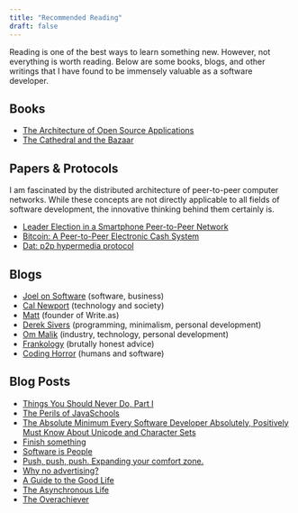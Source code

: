 ```yaml
---
title: "Recommended Reading"
draft: false
---
```


Reading is one of the best ways to learn something new. However, not everything is worth reading. Below are some books, blogs, and other writings that I have found to be immensely valuable as a software developer.

## Books
- [The Architecture of Open Source Applications](http://aosabook.org/en/index.html)
- [The Cathedral and the Bazaar](http://www.unterstein.net/su/docs/CathBaz.pdf)

## Papers & Protocols

I am fascinated by the distributed architecture of peer-to-peer computer networks. While these concepts are not directly applicable to all fields of software development, the innovative thinking behind them certainly is.

- [Leader Election in a Smartphone Peer-to-Peer Network](http://people.cs.georgetown.edu/~cnewport/pubs/le-IPDPS2017.pdf)
- [Bitcoin: A Peer-to-Peer Electronic Cash System](https://bitcoin.org/bitcoin.pdf)
- [Dat: p2p hypermedia protocol](https://www.datprotocol.com/)

## Blogs
- [Joel on Software](https://www.joelonsoftware.com/) (software, business)
- [Cal Newport](http://calnewport.com/blog/) (technology and society)
- [Matt](https://write.as/matt/) (founder of Write.as)
- [Derek Sivers](https://sivers.org/blog) (programming, minimalism, personal development)
- [Om Malik](https://om.co/) (industry, technology, personal development)
- [Frankology](https://frankology.net/) (brutally honest advice)
- [Coding Horror](https://blog.codinghorror.com/) (humans and software)

## Blog Posts
- [Things You Should Never Do, Part I](https://www.joelonsoftware.com/2000/04/06/things-you-should-never-do-part-i/)
- [The Perils of JavaSchools](https://www.joelonsoftware.com/2005/12/29/the-perils-of-javaschools-2/)
- [The Absolute Minimum Every Software Developer Absolutely, Positively Must Know About Unicode and Character Sets](https://www.joelonsoftware.com/2003/10/08/the-absolute-minimum-every-software-developer-absolutely-positively-must-know-about-unicode-and-character-sets-no-excuses/)
- [Finish something](https://write.as/matt/finish-something)
- [Software is People](https://write.as/matt/software-is-people)
- [Push, push, push. Expanding your comfort zone.](https://sivers.org/comfort)
- [Why no advertising?](https://sivers.org/noads)
- [A Guide to the Good Life](https://sivers.org/book/StoicJoy)
- [The Asynchronous Life](https://om.co/2018/10/13/the-asynchronous-life/)
- [The Overachiever](https://frankology.net/2018/11/15/the-overachiever-20/)
